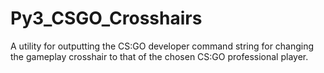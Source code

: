# Py3_CSGO_Crosshairs

A utility for outputting the CS:GO developer command string for changing the gameplay crosshair to that of the chosen CS:GO professional player.

